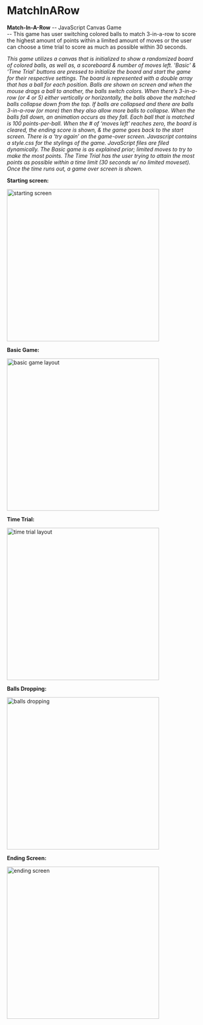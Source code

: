 # MatchInARow
**Match-In-A-Row** 
-- JavaScript Canvas Game  
-- This game has user switching colored balls to match 3-in-a-row to score the highest amount of points within a limited amount of moves or the user can choose a time trial to score as much as possible within 30 seconds.



*This game utilizes a canvas that is initialized to show a randomized board of colored balls, as well as, a scoreboard & number of moves left.  'Basic' & 'Time Trial' buttons are pressed to initialize the board and start the game for their respective settings.  The board is represented with a double array that has a ball for each position.  Balls are shown on screen and when the mouse drags a ball to another, the balls switch colors.  When there’s 3-in-a-row (or 4 or 5) either vertically or horizontally, the balls above the matched balls collapse down from the top.  If balls are collapsed and there are balls 3-in-a-row (or more) then they also allow more balls to collapse.  When the balls fall down, an animation occurs as they fall.  Each ball that is matched is 100 points-per-ball.  When the # of ‘moves left’ reaches zero, the board is cleared, the ending score is shown, & the game goes back to the start screen.  There is a ‘try again’ on the game-over screen.  Javascript contains a style.css for the stylings of the game.  JavaScript files are filed dynamically.  The Basic game is as explained prior; limited moves to try to make the most points.  The Time Trial has the user trying to attain the most points as possible within a time limit (30 seconds w/ no limited moveset).  Once the time runs out, a game over screen is shown.*



**Starting screen:**

<img width="400" alt="starting screen" src="https://user-images.githubusercontent.com/18220743/44701234-9b029000-aa42-11e8-8f42-6b87eebef0f6.png">


**Basic Game:**

<img width="400" alt="basic game layout" src="https://user-images.githubusercontent.com/18220743/44701281-cb4a2e80-aa42-11e8-9458-e8a830570ed6.png">


**Time Trial:**

<img width="400" alt="time trial layout" src="https://user-images.githubusercontent.com/18220743/44701293-dd2bd180-aa42-11e8-851a-dc8f92e3f257.png">

**Balls Dropping:**

<img width="400" alt="balls dropping" src="https://user-images.githubusercontent.com/18220743/44701312-e9b02a00-aa42-11e8-9d66-01f0de5587af.png">

**Ending Screen:**

<img width="400" alt="ending screen" src="https://user-images.githubusercontent.com/18220743/44701318-f3399200-aa42-11e8-882d-ebcc2f9d066e.png">


